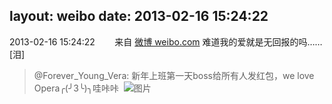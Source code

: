 layout: weibo
date: 2013-02-16 15:24:22
---
<meta name="referrer" content="no-referrer" />

2013-02-16 15:24:22  &nbsp;&nbsp;&nbsp;&nbsp;&nbsp;&nbsp; 来自 <a href="http://weibo.com/" rel="nofollow">微博 weibo.com</a>
难道我的爱就是无回报的吗…… [泪]
>  @Forever_Young_Vera: 新年上班第一天boss给所有人发红包，we love Opera╭(╯3╰)╮哇咔咔 ​​​
>  ![图片](https://ww3.sinaimg.cn/large/9469fd77jw1e1v34t8x0ij.jpg)
